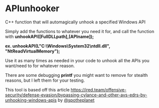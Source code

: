 # APIunhooker
C++ function that will automagically unhook a specified Windows API

Simply add the functions to whatever you need it for, and call the function with <b>unhookAPI([FullDLLpath],[APIname]);</b>

<b>ex. unhookAPI(L"C:\\Windows\\System32\\ntdll.dll", "NtReadVirtualMemory"); </b>
  
Use it as many times as needed in your code to unhook all the APIs you want/need to for whatever reason.

There are some debugging <b>printf</b> you might want to remove for stealth reasons, but I left them for your testing.

This tool is based off this article https://ired.team/offensive-security/defense-evasion/bypassing-cylance-and-other-avs-edrs-by-unhooking-windows-apis by [@spotheplanet](https://twitter.com/spotheplanet)
